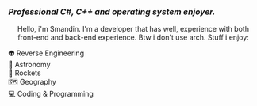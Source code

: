 ### *Professional C#, C++ and operating system enjoyer.*

<p align="center">
Hello, i'm Smandin. I'm a developer that has well, experience with both front-end and back-end experience. Btw i don't use arch.
Stuff i enjoy:

👽 Reverse Engineering<br>
🌌 Astronomy<br>
🚀 Rockets<br>
🗺 Geography<br>
💻 Coding & Programming<br>
